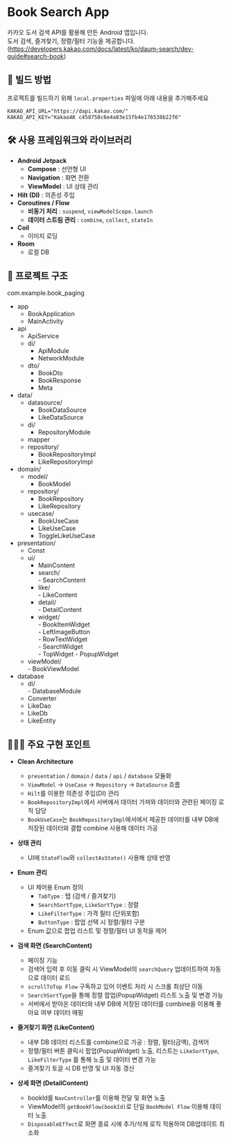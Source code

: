 # Book Search App

카카오 도서 검색 API를 활용해 만든 Android 앱입니다.  
도서 검색, 즐겨찾기, 정렬/필터 기능을 제공합니다.  
(https://developers.kakao.com/docs/latest/ko/daum-search/dev-guide#search-book)




## 🚀 빌드 방법

프로젝트를 빌드하기 위해 `local.properties` 파일에 아래 내용을 추가해주세요

```properties
KAKAO_API_URL="https://dapi.kakao.com/"
KAKAO_API_KEY="KakaoAK c458758c6e4a03e15fb4e176538b22f6"
```




## 🛠 사용 프레임워크와 라이브러리

- **Android Jetpack**
  - **Compose** : 선언형 UI
  - **Navigation** : 화면 전환
  - **ViewModel** : UI 상태 관리
- **Hilt (DI)** : 의존성 주입
- **Coroutines / Flow**
  - **비동기 처리** : `suspend`, `viewModelScope.launch`
  - **데이터 스트림 관리** : `combine`, `collect`, `stateIn`
- **Coil**
  - 이미지 로딩
- **Room**
  - 로컬 DB

## 📂 프로젝트 구조
com.example.book_paging
* app  
     - BookApplication  
     - MainActivity  
* api  
     - ApiService  
     - di/  
          - ApiModule  
          - NetworkModule  
     - dto/  
          - BookDto  
          - BookResponse  
          - Meta  
* data/  
     - datasource/  
          - BookDataSource  
          - LikeDataSource  
     - di/
          - RepositoryModule
     - mapper
     - repository/
          - BookRepositoryImpl
          - LikeRepositoryImpl
* domain/  
     - model/
          - BookModel
     - repository/
          - BookRepository
          - LikeRepository
     - usecase/
          - BookUseCase
          - LikeUseCase
          - ToggleLikeUseCase  
* presentation/  
     - Const  
     - ui/  
          - MainContent  
          - search/  
                - SearchContent  
          - like/  
                - LikeContent  
          - detail/  
                - DetailContent  
          - widget/  
                - BookItemWidget  
                - LeftImageButton  
                - RowTextWidget  
                - SearchWidget  
                - TopWidget
                - PopupWidget  
     - viewModel/  
           - BookViewModel  
* database  
     - di/  
           - DatabaseModule  
     - Converter  
     - LikeDao 
     - LikeDb  
     - LikeEntity  


## 👩🏻‍💻 주요 구현 포인트

- **Clean Architecture**
  - `presentation` / `domain` / `data` / `api` / `database` 모듈화
  - `ViewModel` → `UseCase` → `Repository` → `DataSource` 흐름
  - `Hilt`를 이용한 의존성 주입(DI) 관리
  - `BookRepositoryImpl`에서 서버에서 데이터 가져와 데이터와 관련된 페이징 로직 담당
  - `BookUseCase`는 `BookRepositoryImpl`에서에서 제공한 데이터를 내부 DB에 저장된 데이터와 결합 combine 사용해 데이터 가공
 

- **상태 관리**
  - UI에 `StateFlow`와 `collectAsState()` 사용해 상태 반영


- **Enum 관리**
  - UI 제어용 Enum 정의
      - `TabType` : 탭 (검색 / 즐겨찾기)
      - `SearchSortType`, `LikeSortType` : 정렬
      - `LikeFilterType` : 가격 필터 (단위포함)
      - `ButtonType` : 팝업 선택 시 정렬/필터 구분
  - Enum 값으로 팝업 리스트 및 정렬/필터 UI 동작을 제어
 
    
- **검색 화면 (SearchContent)**
  - 페이징 기능
  - 검색어 입력 후 이동 클릭 시 ViewModel의 `searchQuery` 업데이트하여 자동으로 데이터 로드
  - `scrollToTop Flow` 구독하고 있어 이벤트 처리 시 스크롤 최상단 이동
  - `SearchSortType`을 통해 정렬 팝업(PopupWidget) 리스트 노출 및 변경 가능
  - 서버에서 받아온 데이터와 내부 DB에 저장된 데이터를 combine을 이용해 좋아요 여부 데이터 매핑


- **즐겨찾기 화면 (LikeContent)**
  - 내부 DB 데이터 리스트를 combine으로 가공 : 정렬, 필터(금액), 검색어
  - 정렬/필터 버튼 클릭시 팝업(PopupWidget) 노출, 리스트는 `LikeSortType`, `LikeFilterType` 를 통해 노출 및 데이터 변경 가능
  - 즐겨찾기 토글 시 DB 반영 및 UI 자동 갱신


- **상세 화면 (DetailContent)**
  - bookId를 `NavController`를 이용해 전달 및 화면 노출
  - ViewModel의 `getBookFlow(bookId)`로 단일 `BookModel Flow` 이용해 데이터 노출
  - `DisposableEffect`로 화면 종료 시에 추가/삭제 로직 적용하여 DB업데이트 최소화
